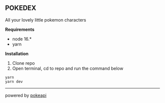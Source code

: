 ## POKEDEX

All your lovely little pokemon characters

**Requirements**

- node 16.\*
- yarn

**Installation**

1. Clone repo
1. Open terminal, cd to repo and run the command below

```
yarn
yarn dev
```

---

powered by [pokeapi](https://pokeapi.co/)
